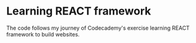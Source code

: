 # Learning REACT framework

The code follows my journey of Codecademy's exercise learning REACT framework to build websites.
